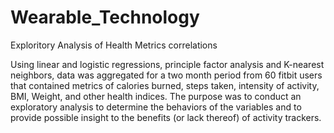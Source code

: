 # Wearable_Technology
Exploritory Analysis of Health Metrics correlations

Using linear and logistic regressions, principle factor analysis and K-nearest neighbors, data was aggregated for a two month period from 60 fitbit users that contained metrics of calories burned, steps taken, intensity of activity, BMI, Weight, and other health indices.  The purpose was to conduct an exploratory analysis to determine the behaviors of the variables and to provide possible insight to the benefits (or lack thereof) of activity trackers.
